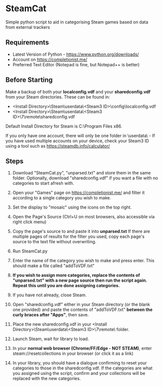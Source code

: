 # SteamCat
Simple python script to aid in categorising Steam games based on data from external trackers

## Requirements  
* Latest Version of Python - https://www.python.org/downloads/  
* Account on https://completionist.me/
* Preferred Text Editor (Notepad is fine, but Notepad++ is better)

## Before Starting
Make a backup of both your **localconfig.vdf** and your **sharedconfig.vdf** from your Steam directories. These can be found in:
* \<Install Directory\>\Steam\userdata\\<Steam3 ID\>\config\localconfig.vdf
* \<Install Directory\>\Steam\userdata\\<Steam3 ID\>\7\remote\sharedconfig.vdf

Default Install Directory for Steam is C:\Program Files x86\.

If you only have one account, there will only be one folder in \userdata\ - If you have used multiple accounts on your device, check your Steam3 ID using a tool such as https://steamdb.info/calculator/ 

## Steps
1. Download "SteamCat.py", "unparsed.txt" and store them in the same folder. Optionally, download "sharedconfig.vdf" if you want a file with no categories to start afresh with.

1. Open your "Games" page on https://completionist.me/ and filter it according to a single category you wish to make.

1. Set the display to "mosaic" using the icons on the top right.

1. Open the Page's Source (Ctrl+U on most browsers, also accessible via right click menu)

1. Copy the page's source to and paste it into **unparsed.txt** If there are multiple pages of results for the filter you used, copy each page's source to the text file without overwriting.

1. Run SteamCat.py

1. Enter the name of the category you wish to make and press enter. This should make a file called "addToVDF.txt"

1. **If you wish to assign more categories, replace the contents of "unparsed.txt" with a new page source then run the script again. Repeat this until you are done assigning categories.**

1. If you have not already, close Steam.

1. Open "sharedconfig.vdf" either in your Steam directory (or the blank one provided) and paste the contents of "addToVDF.txt" **between the curly braces after "Apps"**, then save.

1. Place the new sharedconfig.vdf in your \<Install Directory\>\Steam\userdata\\<Steam3 ID\>\7\remote\ folder.

1. Launch Steam, wait for library to load.

1. In your **normal web browser (Chrome/FF/Edge - NOT STEAM)**, enter steam://resetcollections in your browser (or click it as a link)

1. In your library, you should have a dialogue confirming to reset your categories to those in the sharedconfig.vdf. If the categories are what you assigned using the script, confirm and your collections will be replaced with the new categories.

